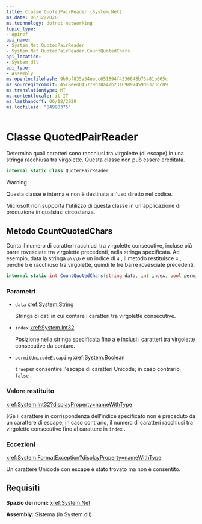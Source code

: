```yaml
---
title: Classe QuotedPairReader (System.Net)
ms.date: 06/12/2020
ms.technology: dotnet-networking
topic_type:
- apiref
api_name:
- System.Net.QuotedPairReader
- System.Net.QuotedPairReader.CountQuotedChars
api_location:
- System.dll
api_type:
- Assembly
ms.openlocfilehash: 9b0bf835a34eecc651894f4336648b73a81b665c
ms.sourcegitcommit: 45c8eed045779b70a47b23169897459d0323dc89
ms.translationtype: MT
ms.contentlocale: it-IT
ms.lasthandoff: 06/18/2020
ms.locfileid: "84990375"
---
```

# <a name="quotedpairreader-class"></a>Classe QuotedPairReader

Determina quali caratteri sono racchiusi tra virgolette (di escape) in una stringa racchiusa tra virgolette. Questa classe non può essere ereditata.

```csharp
internal static class QuotedPairReader
```

> [!WARNING]
> Questa classe è interna e non è destinata all'uso diretto nel codice.
>
> Microsoft non supporta l'utilizzo di questa classe in un'applicazione di produzione in qualsiasi circostanza.

## <a name="countquotedchars-method"></a>Metodo CountQuotedChars

Conta il numero di caratteri racchiusi tra virgolette consecutive, incluse più barre rovesciate tra virgolette precedenti, nella stringa specificata. Ad esempio, data la stringa `a\\\b` e un indice di `4` , il metodo restituisce `4` , perché `b` è racchiuso tra virgolette, quindi le tre barre rovesciate precedenti.

```csharp
internal static int CountQuotedChars(string data, int index, bool permitUnicodeEscaping)
```

### <a name="parameters"></a>Parametri

- `data` <xref:System.String>

  Stringa di dati in cui contare i caratteri tra virgolette consecutive.

- `index` <xref:System.Int32>

  Posizione nella stringa specificata fino a e inclusi i caratteri tra virgolette consecutive da contare.

- `permitUnicodeEscaping` <xref:System.Boolean>

  `true`per consentire l'escape di caratteri Unicode; in caso contrario, `false` .

### <a name="return-value"></a>Valore restituito

<xref:System.Int32?displayProperty=nameWithType>

`0`Se il carattere in corrispondenza dell'indice specificato non è preceduto da un carattere di escape; in caso contrario, il numero di caratteri racchiusi tra virgolette consecutive fino al carattere in `index` .

### <a name="exceptions"></a>Eccezioni

<xref:System.FormatException?displayProperty=nameWithType>

Un carattere Unicode con escape è stato trovato ma non è consentito.

## <a name="requirements"></a>Requisiti

**Spazio dei nomi:** <xref:System.Net>

**Assembly:** Sistema (in System.dll)
